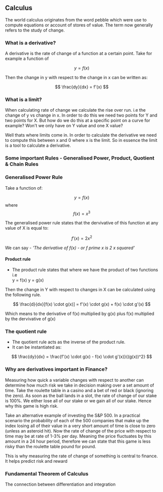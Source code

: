 ## Calculus
The world calculus originates from the word pebble which were use to compute equations or account of stores of value. The term now generally refers to the study of change.

### What is a derivative? 
A derivative is the rate of change of a function at a certain point. Take for example a function of

$$
y = f(x)
$$

Then the change in y with respect to the change in x can be written as:

$$ 
\frac{dy}{dx} = f'(x)
$$


### What is a limit?
When calculating rate of change we calculate the rise over run. i.e the change of y vs change in x. In order to do this we need two points for Y and two points for X. But how do we do this at a specific point on a curve for example? Won't we only have on Y value and one X value?

Well thats where limits come in. In order to calculate the derivative we need to compute this between x and 0 where x is the limit. So in essence the limit is a tool to calculate a derivative.

### Some important Rules - Generalised Power, Product, Quotient & Chain Rules
### Generalised Power Rule
Take a function of:

$$
y = f(x)
$$
where 
$$
f(x) = x^3
$$

The generalised power rule states that the dervivative of this function at any value of X is equal to:

$$
f'(x) = 2x^2
$$ 

We can say - *'The derivative of f(x) - or f prime x is 2 x squared'*

#### Product rule
- The product rule states that where we have the product of two functions i.e   
y = f(x)
y = g(x)

Then the change in Y with respect to changes in X can be calculated using the following rule.

$$
\frac{d}{dx}[f(x) \cdot g(x)] = f'(x) \cdot g(x) + f(x) \cdot g'(x)
$$

Which means to the derivative of f(x) multiplied by g(x) plus f(x) multiplied by the dervivative of g(x)

### The quotient rule
- The quotient rule acts as the inverse of the product rule.
- It can be instantiated as:

$$
\frac{dy}{dx} = \frac{f'(x) \cdot g(x) - f(x) \cdot g'(x)}{(g(x))^2}
$$

### Why are derivatives important in Finance?
Measuring how quick a variable changes with respect to another can determine how much risk we take in decision making over a set amount of time. Take the roulette table in a casino and a bet of red or black (ignoring the zero). As soon as the ball lands in a slot, the rate of change of our stake is 100%. We either lose all of our stake or we gain all of our stake. Hence why this game is high risk.

Take an alternative example of investing the S&P 500. In a practical scenario the probability of each of the 500 companies that make up the index losing all of their value in a very short amount of time is close to zero (unless an asteroid hit). Now the rate of change of the price with respect to time may be at rate of 1-3% per day. Meaning the price fluctuates by this amount in a 24 hour period, therefore we can state that this game is less risky than the roulette table pound for pound. 

This is why measuring the rate of change of something is central to finance. It helps predict risk and reward

### Fundamental Theorem of Calculus
The connection between differentiation and integration

